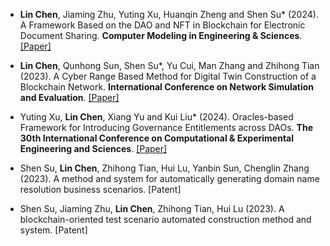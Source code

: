 - <strong>Lin Chen</strong>, Jiaming Zhu, Yuting Xu, Huanqin Zheng and Shen Su* (2024). A Framework Based on the DAO and NFT in Blockchain for Electronic Document Sharing. <strong>Computer Modeling in Engineering & Sciences</strong>. [[Paper]](https://doi.org/10.32604/cmes.2024.049996)

- <strong>Lin Chen</strong>, Qunhong Sun, Shen Su*, Yu Cui, Man Zhang and Zhihong Tian (2023). A Cyber Range Based Method for Digital Twin Construction of a Blockchain Network. <strong>International Conference on Network Simulation and Evaluation</strong>. [[Paper]](https://doi.org/10.1007/978-981-97-4519-7_27) 

- Yuting Xu, <strong>Lin Chen</strong>, Xiang Yu and Kui Liu* (2024). Oracles-based Framework for Introducing Governance Entitlements across DAOs. <strong>The 30th International Conference on Computational & Experimental Engineering and Sciences</strong>. [[Paper]](https://doi.org/10.1007/978-3-031-82907-9_22)

- Shen Su, <strong>Lin Chen</strong>, Zhihong Tian, Hui Lu, Yanbin Sun, Chenglin Zhang (2023). A method and system for automatically generating domain name resolution business scenarios</strong>. [Patent]

- Shen Su, Jiaming Zhu, <strong>Lin Chen</strong>, Zhihong Tian, Hui Lu (2023). A blockchain-oriented test scenario automated
construction method and system</strong>. [Patent]
